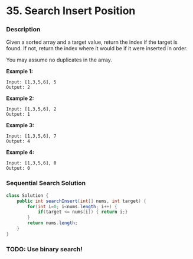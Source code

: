 # 35. Search Insert Position

### Description

Given a sorted array and a target value, return the index if the target is found. If not, return the index where it would be if it were inserted in order.

You may assume no duplicates in the array.

**Example 1:**

```
Input: [1,3,5,6], 5
Output: 2
```

**Example 2:**

```
Input: [1,3,5,6], 2
Output: 1
```

**Example 3:**

```
Input: [1,3,5,6], 7
Output: 4
```

**Example 4:**

```
Input: [1,3,5,6], 0
Output: 0
```



### Sequential Search Solution

```java
class Solution {
    public int searchInsert(int[] nums, int target) {
        for(int i=0; i<nums.length; i++) {
            if(target <= nums[i]) { return i;}
        }
        return nums.length;
    }
}
```

### TODO: Use binary search!

